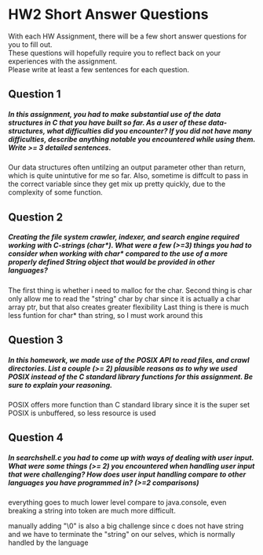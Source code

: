# HW2 Short Answer Questions  
With each HW Assignment, there will be a few short answer questions for you to fill out.  
These questions will hopefully require you to reflect back on your experiences with the assignment.  
Please write at least a few sentences for each question.

## Question 1
##### In this assignment, you had to make substantial use of the data structures in C that you have built so far. As a user of these data-structures, what difficulties did you encounter? If you did not have many difficulties, describe anything notable you encountered while using them. Write >= 3 detailed sentences.
Our data structures often untilzing an output parameter other than return, which is quite unintutive for me so far. Also, sometime is diffcult to pass in the correct variable since they get mix up pretty quickly, due to the complexity of some function.


## Question 2
##### Creating the file system crawler, indexer, and search engine required working with C-strings (char*). What were a few (>=3) things you had to consider when working with char* compared to the use of a more properly defined String object that would be provided in other languages?
The first thing is whether i need to malloc for the char.
Second thing is char only allow me to read the "string" char by char since it is actually a char array ptr, but that also creates greater flexibility
Last thing is there is much less funtion for char* than string, so
I must work around this


## Question 3
##### In this homework, we made use of the POSIX API to read files, and crawl directories. List a couple (>= 2) plausible reasons as to why we used POSIX instead of the C standard library functions for this assignment. Be sure to explain your reasoning.
POSIX offers more function than C standard library since it is the super set
POSIX is unbuffered, so less resource is used


## Question 4
##### In searchshell.c you had to come up with ways of dealing with user input. What were some things (>= 2) you encountered when handling user input that were challenging? How does user input handling compare to other languages you have programmed in? (>=2 comparisons)
everything goes to much lower level compare to java.console, even breaking a string into token are much more difficult.

manually adding "\0" is also a big challenge since c does not have string and we have to terminate the "string" on our selves, which is normally handled by the language


